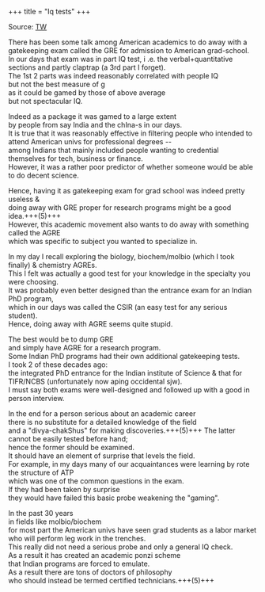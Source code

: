 +++
title = "Iq tests"
+++

Source: [TW](https://threadreaderapp.com/thread/1283618361465868288.html#google_vignette)

There has been some talk among American academics to do away with a gatekeeping exam called the GRE for admission to American grad-school.  
In our days that exam was in part IQ test, i 
.e. the verbal+quantitative sections and partly claptrap (a 3rd part I forget).  
The 1st 2 parts was indeed reasonably correlated with people IQ  
but not the best measure of g  
as it could be gamed by those of above average  
but not spectacular IQ.  

Indeed as a package it was gamed to a large extent  
by people from say India and the chIna-s in our days.  
It is true that it was reasonably effective in filtering people who intended to attend American univs for professional degrees --  
among Indians that mainly included people wanting to credential themselves for tech, business or finance.  
However, it was a rather poor predictor of whether someone would be able to do decent science. 

Hence, having it as gatekeeping exam for grad school was indeed pretty useless &  
doing away with GRE proper for research programs might be a good idea.+++(5)+++  
However, this academic movement also wants to do away with something called the AGRE  
which was specific to subject you wanted to specialize in.  

In my day I recall exploring the biology, biochem/molbio (which I took finally) & chemistry AGREs.  
This I felt was actually a good test for your knowledge in the specialty you were choosing.  
It was probably even better designed than the entrance exam for an Indian PhD program,  
which in our days was called the CSIR (an easy test for any serious student).  
Hence, doing away with AGRE seems quite stupid.  

The best would be to dump GRE  
and simply have AGRE for a research program.  
Some Indian PhD programs had their own additional gatekeeping tests.  
I took 2 of these decades ago:  
the integrated PhD entrance for the Indian institute of Science & that for TIFR/NCBS (unfortunately now aping occidental sjw).  
I must say both exams were well-designed and followed up with a good in person interview.

In the end for a person serious about an academic career  
there is no substitute for a detailed knowledge of the field  
and a "divya-chakShus" for making discoveries.+++(5)+++ 
The latter cannot be easily tested before hand;  
hence the former should be examined.  
It should have an element of surprise that levels the field.  
For example, in my days many of our acquaintances were learning by rote the structure of ATP  
which was one of the common questions in the exam.  
If they had been taken by surprise  
they would have failed this basic probe weakening the "gaming". 

In the past 30 years  
in fields like molbio/biochem  
for most part the American univs have seen grad students as a labor market  
who will perform leg work in the trenches.  
This really did not need a serious probe and only a general IQ check.  
As a result it has created an academic ponzi scheme  
that Indian programs are forced to emulate.  
As a result there are tons of doctors of philosophy  
who should instead be termed certified technicians.+++(5)+++